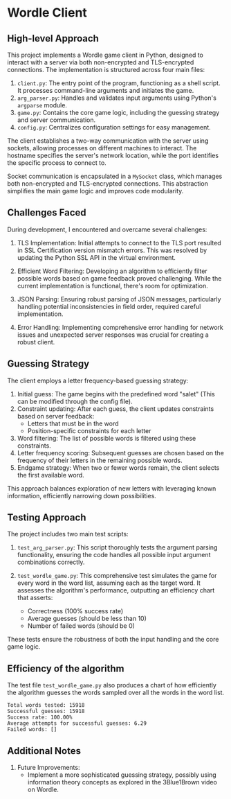 # Wordle Client

## High-level Approach

This project implements a Wordle game client in Python, designed to interact with a server via both non-encrypted and TLS-encrypted connections. The implementation is structured across four main files:

1. `client.py`: The entry point of the program, functioning as a shell script. It processes command-line arguments and initiates the game.
2. `arg_parser.py`: Handles and validates input arguments using Python's `argparse` module.
3. `game.py`: Contains the core game logic, including the guessing strategy and server communication.
4. `config.py`: Centralizes configuration settings for easy management.

The client establishes a two-way communication with the server using sockets, allowing processes on different machines to interact. The hostname specifies the server's network location, while the port identifies the specific process to connect to.

Socket communication is encapsulated in a `MySocket` class, which manages both non-encrypted and TLS-encrypted connections. This abstraction simplifies the main game logic and improves code modularity.

## Challenges Faced

During development, I encountered and overcame several challenges:

1. TLS Implementation: Initial attempts to connect to the TLS port resulted in SSL Certification version mismatch errors. This was resolved by updating the Python SSL API in the virtual environment.

2. Efficient Word Filtering: Developing an algorithm to efficiently filter possible words based on game feedback proved challenging. While the current implementation is functional, there's room for optimization.

3. JSON Parsing: Ensuring robust parsing of JSON messages, particularly handling potential inconsistencies in field order, required careful implementation.

4. Error Handling: Implementing comprehensive error handling for network issues and unexpected server responses was crucial for creating a robust client.

## Guessing Strategy

The client employs a letter frequency-based guessing strategy:

1. Initial guess: The game begins with the predefined word "salet" (This can be modified through the config file).
2. Constraint updating: After each guess, the client updates constraints based on server feedback:
   - Letters that must be in the word
   - Position-specific constraints for each letter
3. Word filtering: The list of possible words is filtered using these constraints.
4. Letter frequency scoring: Subsequent guesses are chosen based on the frequency of their letters in the remaining possible words.
5. Endgame strategy: When two or fewer words remain, the client selects the first available word.

This approach balances exploration of new letters with leveraging known information, efficiently narrowing down possibilities.

## Testing Approach

The project includes two main test scripts:

1. `test_arg_parser.py`: This script thoroughly tests the argument parsing functionality, ensuring the code handles all possible input argument combinations correctly.

2. `test_wordle_game.py`: This comprehensive test simulates the game for every word in the word list, assuming each as the target word. It assesses the algorithm's performance, outputting an efficiency chart that asserts:
   - Correctness (100% success rate)
   - Average guesses (should be less than 10)
   - Number of failed words (should be 0)

These tests ensure the robustness of both the input handling and the core game logic.

## Efficiency of the algorithm
   The test file `test_wordle_game.py` also produces a chart of how efficiently the algorithm guesses the words sampled over all the words in the word list.
   ```
   Total words tested: 15918
   Successful guesses: 15918
   Success rate: 100.00%
   Average attempts for successful guesses: 6.29
   Failed words: []
   ```

## Additional Notes
1. Future Improvements: 
   - Implement a more sophisticated guessing strategy, possibly using information theory concepts as explored in the 3Blue1Brown video on Wordle.
